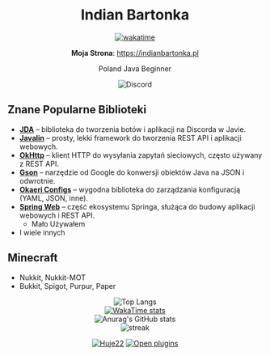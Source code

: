 <div align="center">

# Indian Bartonka

[![wakatime](https://wakatime.com/badge/user/adf40340-ba3b-43af-87af-de3920ec0c1b.svg)](https://wakatime.com/@adf40340-ba3b-43af-87af-de3920ec0c1b) <br>

**Moja Strona**: https://indianbartonka.pl

Poland Java Beginner</br>

![Discord](https://discord.c99.nl/widget/theme-4/608063215854682133.png) </br>

<div align="left">

## Znane Popularne Biblioteki
* **[JDA](https://github.com/discord-jda/JDA)** – biblioteka do tworzenia botów i aplikacji na Discorda w Javie.
* **[Javalin](https://github.com/javalin/javalin)** – prosty, lekki framework do tworzenia REST API i aplikacji webowych.
* **[OkHttp](https://github.com/square/okhttp)** – klient HTTP do wysyłania zapytań sieciowych, często używany z REST API.
* **[Gson](https://github.com/google/gson)** – narzędzie od Google do konwersji obiektów Java na JSON i odwrotnie.
* **[Okaeri Configs](https://github.com/OkaeriPoland/okaeri-configs)** – wygodna biblioteka do zarządzania konfiguracją (YAML, JSON, inne).
* **[Spring Web](https://spring.io/)** – część ekosystemu Springa, służąca do budowy aplikacji webowych i REST API.
    * Mało Używałem
* I wiele innych

## Minecraft

* Nukkit, Nukkit-MOT
* Bukkit, Spigot, Purpur, Paper

</div>

![Top Langs](https://github-readme-stats.vercel.app/api/top-langs/?username=indianbartonka&theme=radical&layout=compact)</br>
[![WakaTime stats](https://github-readme-stats.vercel.app/api/wakatime?username=IndianBartonka&theme=radical&layout=compact)](https://wakatime.com/@IndianBartonka)<br>
![Anurag's GitHub stats](https://github-readme-stats.vercel.app/api?username=indianbartonka&show_icons=true&theme=radical)</br>
![streak](https://github-readme-streak-stats.herokuapp.com/?user=indianbartonka&theme=radical)</br>

[![Huje22](https://discordapp.com/api/guilds/863164502031597568/widget.png?style=banner2)](https://discord.com/invite/56h83WPKdK) [![Open plugins](https://discordapp.com/api/guilds/1071413512414449666/widget.png?style=banner2)](https://discord.com/invite/aXDs6qtDCV) </br>
</div>
